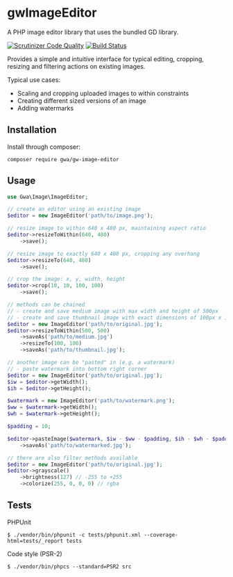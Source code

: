 gwImageEditor
=============

A PHP image editor library that uses the bundled GD library.

[![Scrutinizer Code Quality](https://scrutinizer-ci.com/g/gwa/gwImageEditor/badges/quality-score.png?b=master)](https://scrutinizer-ci.com/g/gwa/gwImageEditor/?branch=master) [![Build Status](https://api.travis-ci.org/gwa/gwImageEditor.svg?branch=master)](https://travis-ci.org/gwa/gwImageEditor)

Provides a simple and intuitive interface for typical editing, cropping, resizing and filtering actions on existing images.

Typical use cases:

* Scaling and cropping uploaded images to within constraints
* Creating different sized versions of an image
* Adding watermarks

## Installation

Install through composer:

`composer require gwa/gw-image-editor`

## Usage

~~~php
use Gwa\Image\ImageEditor;

// create an editor using an existing image
$editor = new ImageEditor('path/to/image.png');

// resize image to within 640 x 480 px, maintaining aspect ratio
$editor->resizeToWithin(640, 480)
    ->save();

// resize image to exactly 640 x 480 px, cropping any overhang
$editor->resizeTo(640, 480)
    ->save();

// crop the image: x, y, width, height
$editor->crop(10, 10, 100, 100)
    ->save();

// methods can be chained
// - create and save medium image with max width and height of 500px
// - create and save thumbnail image with exact dimensions of 100px x 100px
$editor = new ImageEditor('path/to/original.jpg');
$editor->resizeToWithin(500, 500)
    ->saveAs('path/to/medium.jpg')
    ->resizeTo(100, 100)
    ->saveAs('path/to/thumbnail.jpg');

// another image can be "pasted" in (e.g. a watermark)
// - paste watermark into bottom right corner
$editor = new ImageEditor('path/to/original.jpg');
$iw = $editor->getWidth();
$ih = $editor->getHeight();

$watermark = new ImageEditor('path/to/watermark.png');
$ww = $watermark->getWidth();
$wh = $watermark->getHeight();

$padding = 10;

$editor->pasteImage($watermark, $iw - $ww - $padding, $ih - $wh - $padding)
    ->saveAs('path/to/watermarked.jpg');

// there are also filter methods available
$editor = new ImageEditor('path/to/original.jpg');
$editor->grayscale()
    ->brightness(127) // -255 to +255
    ->colorize(255, 0, 0, 0) // rgba
~~~

## Tests

PHPUnit

```
$ ./vendor/bin/phpunit -c tests/phpunit.xml --coverage-html=tests/_report tests
```

Code style (PSR-2)

```
$ ./vendor/bin/phpcs --standard=PSR2 src
```

